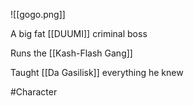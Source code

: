 ![[gogo.png]]

A big fat [[DUUMI]] criminal boss

Runs the [[Kash-Flash Gang]]

Taught [[Da Gasilisk]] everything he knew

#Character 
